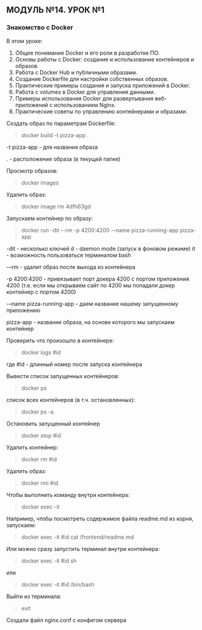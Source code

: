 ## МОДУЛЬ №14. УРОК №1
### Знакомство с Docker

В этом уроке:
1. Общее понимание Docker и его роли в разработке ПО.
2. Основы работы с Docker: создание и использование контейнеров и образов.
3. Работа с Docker Hub и публичными образами.
4. Создание Dockerfile для настройки собственных образов.
5. Практические примеры создания и запуска приложений в Docker.
6. Работа с volumes в Docker для управления данными.
7. Примеры использования Docker для развертывания веб-приложений с использованием Nginx.
8. Практические советы по управлению контейнерами и образами.


Создать образ по параметрам Dockerfile:
>docker build -t pizza-app .

-t pizza-app - для названия образа

. - расположение образа (в текущей папке)

Просмотр образов:
>docker images

Удалить образ:
>docker image rm 4dfh63gd

Запускаем контейнер по образу:
>docker run -dit --rm -p 4200:4200 --name pizza-running-app pizza-app

-dit - несколько ключей d - daemon mode (запуск в фоновом режиме) it - возможность пользоваться терминалом bash

-–rm - удалит образ после выхода из контейнера

-p 4200:4200 - привязывает порт докера 4200 с портом приложения 4200 (т.е. если мы открываем сайт по 4200 мы попадали докер контейнер с портом 4200)

-–name pizza-running-app - даем название нашему запущенному приложению

pizza-app - название образа, на основе которого мы запускаем контейнер

Проверить что произошло в контейнере:
>docker logs #id

где #id - длинный номер после запуска контейнера

Вывести список запущенных контейнеров:
>docker ps

список всех контейнеров (в т.ч. остановленных):
>docker ps -a 
 


Остановить запущенный контейнер
>docker stop #id

Удалить контейнер:
>docker rm #id

Удалить образ:
>docker rmi #id


Чтобы выполнить команду внутри контейнера:
>docker exec -it

Например, чтобы посмотреть содержимое файла readme.md из корня, запускаем:
>docker exec -it #id cat /frontend/readme.md

Или можно сразу запустить терминал внутри контейнера:
>docker exec -it #id sh

или

>docker exec -it #id /bin/bash


Выйти из терминала:
>exit

Создали файл nginx.conf с конфигом сервера

